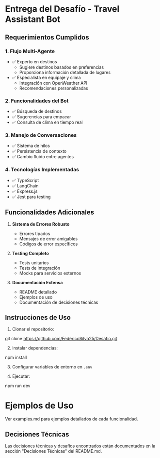 # Entrega del Desafío - Travel Assistant Bot

## Requerimientos Cumplidos

### 1. Flujo Multi-Agente
- ✅ Experto en destinos
  - Sugiere destinos basados en preferencias
  - Proporciona información detallada de lugares
- ✅ Especialista en equipaje y clima
  - Integración con OpenWeather API
  - Recomendaciones personalizadas

### 2. Funcionalidades del Bot
- ✅ Búsqueda de destinos
- ✅ Sugerencias para empacar
- ✅ Consulta de clima en tiempo real

### 3. Manejo de Conversaciones
- ✅ Sistema de hilos
- ✅ Persistencia de contexto
- ✅ Cambio fluido entre agentes

### 4. Tecnologías Implementadas
- ✅ TypeScript
- ✅ LangChain
- ✅ Express.js
- ✅ Jest para testing

## Funcionalidades Adicionales

1. **Sistema de Errores Robusto**
   - Errores tipados
   - Mensajes de error amigables
   - Códigos de error específicos

2. **Testing Completo**
   - Tests unitarios
   - Tests de integración
   - Mocks para servicios externos

3. **Documentación Extensa**
   - README detallado
   - Ejemplos de uso
   - Documentación de decisiones técnicas

## Instrucciones de Uso

1. Clonar el repositorio: 

git clone https://github.com/FedericoSilva25/Desafio.git

2. Instalar dependencias:

npm install

3. Configurar variables de entorno en `.env`

4. Ejecutar:

npm run dev

# Ejemplos de Uso

Ver examples.md para ejemplos detallados de cada funcionalidad.

## Decisiones Técnicas

Las decisiones técnicas y desafíos encontrados están documentados en la sección "Decisiones Técnicas" del README.md.